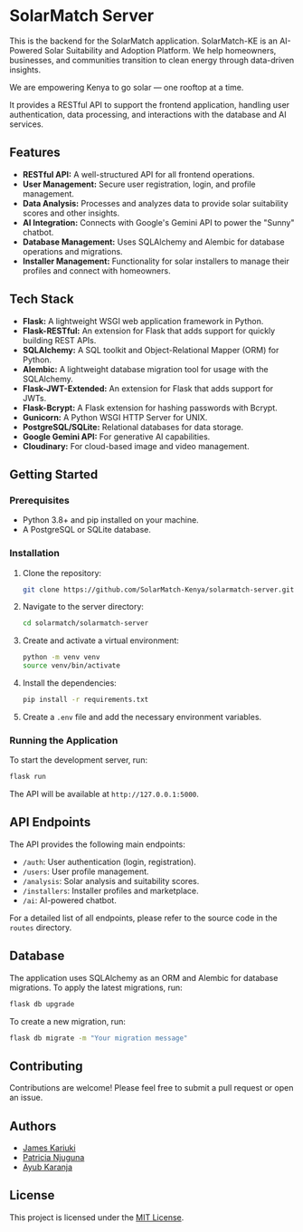 # SolarMatch Server

This is the backend for the SolarMatch application. SolarMatch-KE is an AI-Powered Solar Suitability and Adoption Platform.
We help homeowners, businesses, and communities transition to clean energy through data-driven insights.

We are empowering Kenya to go solar — one rooftop at a time.

It provides a RESTful API to support the frontend application, handling user authentication, data processing, and interactions with the database and AI services.

## Features

- **RESTful API:** A well-structured API for all frontend operations.
- **User Management:** Secure user registration, login, and profile management.
- **Data Analysis:** Processes and analyzes data to provide solar suitability scores and other insights.
- **AI Integration:** Connects with Google's Gemini API to power the "Sunny" chatbot.
- **Database Management:** Uses SQLAlchemy and Alembic for database operations and migrations.
- **Installer Management:** Functionality for solar installers to manage their profiles and connect with homeowners.

## Tech Stack

- **Flask:** A lightweight WSGI web application framework in Python.
- **Flask-RESTful:** An extension for Flask that adds support for quickly building REST APIs.
- **SQLAlchemy:** A SQL toolkit and Object-Relational Mapper (ORM) for Python.
- **Alembic:** A lightweight database migration tool for usage with the SQLAlchemy.
- **Flask-JWT-Extended:** An extension for Flask that adds support for JWTs.
- **Flask-Bcrypt:** A Flask extension for hashing passwords with Bcrypt.
- **Gunicorn:** A Python WSGI HTTP Server for UNIX.
- **PostgreSQL/SQLite:** Relational databases for data storage.
- **Google Gemini API:** For generative AI capabilities.
- **Cloudinary:** For cloud-based image and video management.

## Getting Started

### Prerequisites

- Python 3.8+ and pip installed on your machine.
- A PostgreSQL or SQLite database.

### Installation

1. Clone the repository:
   ```bash
   git clone https://github.com/SolarMatch-Kenya/solarmatch-server.git
   ```
2. Navigate to the server directory:
   ```bash
   cd solarmatch/solarmatch-server
   ```
3. Create and activate a virtual environment:
   ```bash
   python -m venv venv
   source venv/bin/activate
   ```
4. Install the dependencies:
   ```bash
   pip install -r requirements.txt
   ```
5. Create a `.env` file and add the necessary environment variables.
### Running the Application

To start the development server, run:

```bash
flask run
```

The API will be available at `http://127.0.0.1:5000`.

## API Endpoints

The API provides the following main endpoints:

- `/auth`: User authentication (login, registration).
- `/users`: User profile management.
- `/analysis`: Solar analysis and suitability scores.
- `/installers`: Installer profiles and marketplace.
- `/ai`: AI-powered chatbot.

For a detailed list of all endpoints, please refer to the source code in the `routes` directory.

## Database

The application uses SQLAlchemy as an ORM and Alembic for database migrations. To apply the latest migrations, run:

```bash
flask db upgrade
```

To create a new migration, run:

```bash
flask db migrate -m "Your migration message"
```

## Contributing

Contributions are welcome! Please feel free to submit a pull request or open an issue.

## Authors

- [James Kariuki](https://github.com/chiznox6)
- [Patricia Njuguna](https://github.com/Ms-Njuguna)
- [Ayub Karanja](https://github.com/AyubFoks)

## License

This project is licensed under the [MIT License](https://mit-license.org/).
